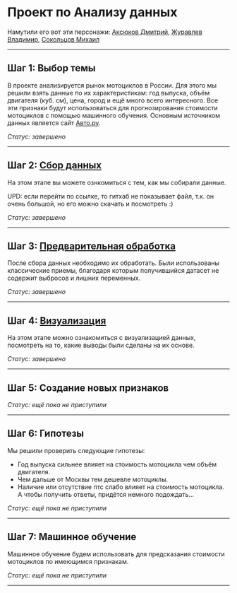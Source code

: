 # Проект по Анализу данных

Намутили его вот эти персонажи: [Аксюков Дмитрий](https://t.me/AxDm4), [Журавлев Владимир](https://t.me/zhuravlevvk), [Сокольцов Михаил](https://t.me/Socolec)

---

## Шаг 1: Выбор темы

В проекте анализируется рынок мотоциклов в России. Для этого мы решили взять данные по их характеристикам: год выпуска, объём двигателя (куб. см), цена, город и ещё много всего интересного. Все эти признаки будут использоваться для прогнозирования стоимости мотоциклов с помощью машинного обучения. Основным источником данных является сайт [Авто.ру](https://auto.ru/moskovskaya_oblast/motorcycle/all/). 

*Статус: завершено*

---

## Шаг 2: [Сбор данных](https://github.com/VKZhuravlev/ANDANPROJECT2024/blob/main/Сбор%20данных.ipynb)

На этом этапе вы можете ознкомиться с тем, как мы собирали данные.

UPD: если перейти по ссылке, то гитхаб не показывает файл, т.к. он очень большой, но его можно скачать и посмотреть :)

*Статус: завершено*

---

## Шаг 3: [Предварительная обработка](https://github.com/VKZhuravlev/ANDANPROJECT2024/blob/main/EDA.ipynb)

После сбора данных необходимо их обработать. Были использованы классические приемы, благодаря которым получившийся датасет не содержит выбросов и лишних переменных.

*Статус: завершено*

---

## Шаг 4: [Визуализация](https://github.com/VKZhuravlev/ANDANPROJECT2024/blob/main/visualization.ipynb)

На этом этапе можно ознакомиться с визуализацией данных, посмотреть на то, какие выводы были сделаны на их основе.

*Статус: завершено*

---

## Шаг 5: Создание новых признаков

*Статус: ещё пока не приступили* 

---

## Шаг 6: Гипотезы

Мы решили проверить следующие гипотезы:
- Год выпуска сильнее влияет на стоимость мотоцикла чем объём двигателя.
- Чем дальше от Москвы тем дешевле мотоциклы.
- Наличие или отсутствие птс слабо влияет на стоимость мотоцикла.
А чтобы получить ответы, придётся немного подождать...

*Статус: ещё пока не приступили* 

---

## Шаг 7: Машинное обучение

Машинное обучение будем использовать для предсказания стоимости мотоциклов по имеющимся признакам.

*Статус: ещё пока не приступили* 

---

